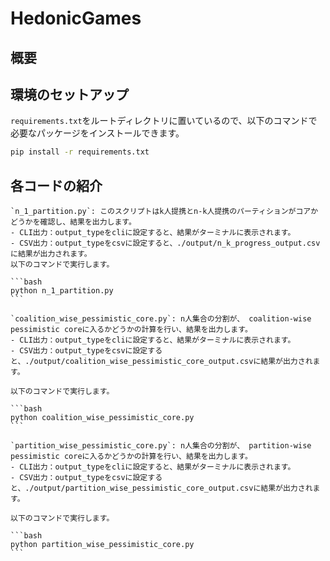 # HedonicGames

## 概要

## 環境のセットアップ
   `requirements.txt`をルートディレクトリに置いているので、以下のコマンドで必要なパッケージをインストールできます。

   ```bash
   pip install -r requirements.txt
   ```

## 各コードの紹介

    `n_1_partition.py`: このスクリプトはk人提携とn-k人提携のパーティションがコアかどうかを確認し、結果を出力します。
    - CLI出力：output_typeをcliに設定すると、結果がターミナルに表示されます。
    - CSV出力：output_typeをcsvに設定すると、./output/n_k_progress_output.csvに結果が出力されます。
    以下のコマンドで実行します。

    ```bash
    python n_1_partition.py
    ```

    `coalition_wise_pessimistic_core.py`: n人集合の分割が、 coalition-wise pessimistic coreに入るかどうかの計算を行い、結果を出力します。
    - CLI出力：output_typeをcliに設定すると、結果がターミナルに表示されます。
    - CSV出力：output_typeをcsvに設定すると、./output/coalition_wise_pessimistic_core_output.csvに結果が出力されます。
    
    以下のコマンドで実行します。

    ```bash
    python coalition_wise_pessimistic_core.py
    ```

    `partition_wise_pessimistic_core.py`: n人集合の分割が、 partition-wise pessimistic coreに入るかどうかの計算を行い、結果を出力します。
    - CLI出力：output_typeをcliに設定すると、結果がターミナルに表示されます。
    - CSV出力：output_typeをcsvに設定すると、./output/partition_wise_pessimistic_core_output.csvに結果が出力されます。
    
    以下のコマンドで実行します。

    ```bash
    python partition_wise_pessimistic_core.py
    ```
